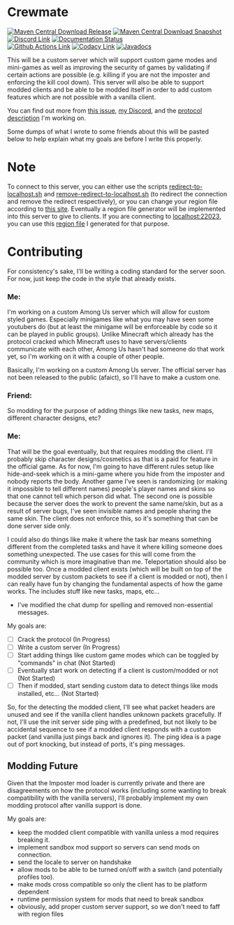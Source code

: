 # Crewmate

[![Maven Central Download Release][sonatype-release-badge]][maven-central-release-latest-download]
[![Maven Central Download Snapshot][sonatype-snapshot-badge]][maven-central-snapshot-latest-download]
<br>
[![Discord Link][discord-badge]][discord]
[![Documentation Status][read-the-docs-badge]][read-the-docs-link]
<br>
[![Github Actions Link][github-actions-badge]][github-actions-link]
[![Codacy Link][codacy-badge]][codacy-link]
[![Javadocs][javadocs-badge]][javadocs-link]

<!--[![Crowdin Link][crowdin-badge]][crowdin-link]--> <!-- Temporarily Disabled Until Approved -->

This will be a custom server which will support custom game modes and mini-games as well as improving the security of games by validating if certain actions are possible (e.g. killing if you are not the imposter and enforcing the kill cool down). This server will also be able to support modded clients and be able to be modded itself in order to add custom features which are not possible with a vanilla client.

You can find out more from [this issue][nickcis-issue], [my Discord][discord], and the [protocol description][wiki] I'm working on.

Some dumps of what I wrote to some friends about this will be pasted below to help explain what my goals are before I write this properly.

# Note

To connect to this server, you can either use the scripts [redirect-to-localhost.sh][redirect-file] and [remove-redirect-to-localhost.sh][remove-redirect-file] (to redirect the connection and remove the redirect respectively), or you can change your region file according to [this site][regionFileGenerator]. Eventually a region file generator will be implemented into this server to give to clients. If you are connecting to [localhost:22023][localhost], you can use this [region file][regionFile] I generated for that purpose.

# Contributing

For consistency's sake, I'll be writing a coding standard for the server soon. For now, just keep the code in the style that already exists.

### Me:

I'm working on a custom Among Us server which will allow for custom styled games. Especially minigames like what you may have seen some youtubers do (but at least the minigame will be enforceable by code so it can be played in public groups).
Unlike Minecraft which already has the protocol cracked which Minecraft uses to have servers/clients communicate with each other, Among Us hasn't had someone do that work yet, so I'm working on it with a couple of other people.

Basically, I'm working on a custom Among Us server. The official server has not been released to the public (afaict), so I'll have to make a custom one.

### Friend:

So modding for the purpose of adding things like new tasks, new maps, different character designs, etc?

### Me:

That will be the goal eventually, but that requires modding the client. I'll probably skip character designs/cosmetics as that is a paid for feature in the official game. As for now, I'm going to have different rules setup like hide-and-seek which is a mini-game where you hide from the imposter and nobody reports the body. Another game I've seen is randomizing (or making it impossible to tell different names) people's player names and skins so that one cannot tell which person did what.
The second one is possible because the server does the work to prevent the same name/skin, but as a result of server bugs, I've seen invisible names and people sharing the same skin. The client does not enforce this, so it's something that can be done server side only.

I could also do things like make it where the task bar means something different from the completed tasks and have it where killing someone does something unexpected. The use cases for this will come from the community which is more imaginative than me.
Teleportation should also be possible too.
Once a modded client exists (which will be built on top of the modded server by custom packets to see if a client is modded or not), then I can really have fun by changing the fundamental aspects of how the game works. The includes stuff like new tasks, maps, etc...

* I've modified the chat dump for spelling and removed non-essential messages.

My goals are:
* [ ] Crack the protocol (In Progress)
* [ ] Write a custom server (In Progress)
* [ ] Start adding things like custom game modes which can be toggled by "commands" in chat (Not Started)
* [ ] Eventually start work on detecting if a client is custom/modded or not (Not Started)
* [ ] Then if modded, start sending custom data to detect things like mods installed, etc... (Not Started)

So, for the detecting the modded client, I'll see what packet headers are unused and see if the vanilla client handles unknown packets gracefully. If not, I'll use the init server side ping with a predefined, but not likely to be accidental sequence to see if a modded client responds with a custom packet (and vanilla just pings back and ignores it). The ping idea is a page out of port knocking, but instead of ports, it's ping messages.

## Modding Future

Given that the Imposter mod loader is currently private and there are disagreements on how the protocol works (including some wanting to break compatibility with the vanilla servers), I'll probably implement my own modding protocol after vanilla support is done.

My goals are: 

* keep the modded client compatible with vanilla unless a mod requires breaking it.
* implement sandbox mod support so servers can send mods on connection.
* send the locale to server on handshake
* allow mods to be able to be turned on/off with a switch (and potentially profiles too).
* make mods cross compatible so only the client has to be platform dependent
* runtime permission system for mods that need to break sandbox
* obviously, add proper custom server support, so we don't need to faff with region files

<!-- Documentation Links -->
[nickcis-issue]: <https://github.com/NickCis/among-us-proxy/issues/4> "Original Issue Responsible For Development of Crewmate"
[wiki]: <https://github.com/alexis-evelyn/Among-Us-Protocol/wiki> "Detailed Protocol Analysis Wiki"

<!-- Connection Links -->
[regionFileGenerator]: <https://aeonlucid.com/Impostor/> "Online Region File Generator"
[localhost]: <udp://127.0.0.1:22023/> "Development Server URL"
[redirect-file]: <resources/redirect-to-localhost.sh> "Pre-Region File Add Redirect Script"
[remove-redirect-file]: <resources/remove-redirect-to-localhost.sh> "Pre-Region File Remove Redirect Script"
[regionFile]: <resources/regionInfo.dat> "Pre-made Region File"

<!-- Maven Central Downloads -->
[maven-central-release-latest-download]: <https://mvnrepository.com/artifact/me.alexisevelyn/crewmate/latest> "Maven Central Release Latest Download"
[maven-central-snapshot-latest-download]: <https://oss.sonatype.org/#nexus-search;gav~me.alexisevelyn~crewmate~~~> "Maven Central Snapshot Search"

<!-- Badges -->
[discord-badge]: <https://discord.com/api/guilds/750301084202958899/widget.png> "Discord Badge"
[crowdin-badge]: <https://badges.crowdin.net/crewmate/localized.svg> "Crowdin Badge"
[read-the-docs-badge]: <https://readthedocs.org/projects/crewmate/badge/?version=latest> "Read The Docs Badge"
[javadocs-badge]: <https://javadoc.io/badge2/me.alexisevelyn/crewmate/Crewmate%20Javadocs.svg> "Javadocs Badge"
[github-actions-badge]: <https://github.com/alexis-evelyn/Crewmate/workflows/Build%20Server/badge.svg> "Github Actions Badge"
[codacy-badge]: <https://app.codacy.com/project/badge/Grade/75f47a57f41a453983985f0279dfb424> "Codacy Badge"

<!-- Badge Links -->
[discord]: <https://discord.com/invite/DFUaVMx> "Development Discord"
[crowdin-link]: <https://crwd.in/crewmate> "Crowdin Link"
[read-the-docs-link]: <https://crewmate.alexisevelyn.me/en/latest/?badge=latest> "Read The Docs Link"
[javadocs-link]: <https://javadoc.io/doc/me.alexisevelyn/crewmate> "Javadocs Link"
[github-actions-link]: <https://github.com/alexis-evelyn/Crewmate/actions> "Github Actions Link"
[codacy-link]: <https://www.codacy.com/gh/alexis-evelyn/Crewmate/dashboard?utm_source=github.com&amp;utm_medium=referral&amp;utm_content=alexis-evelyn/Crewmate&amp;utm_campaign=Badge_Grade> "Codacy Link"

<!-- Sonatype Badges -->
[sonatype-release-badge]: <https://img.shields.io/nexus/r/me.alexisevelyn/crewmate.svg?server=https%3A%2F%2Foss.sonatype.org&style=flat&color=brightgreen&label=Crewmate%20Release> "Sonatype Release Badge"
[sonatype-snapshot-badge]: <https://img.shields.io/nexus/s/me.alexisevelyn/crewmate.svg?server=https%3A%2F%2Foss.sonatype.org&style=flat&color=brightgreen&label=Crewmate%20Snapshot> "Sonatype Snapshot Badge"